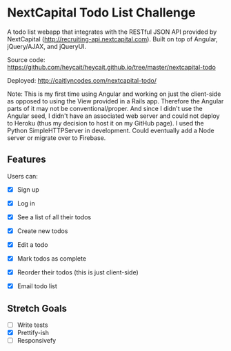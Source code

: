 # NextCapital Todo List Challenge

A todo list webapp that integrates with the RESTful JSON API provided by NextCapital (http://recruiting-api.nextcapital.com). Built on top of Angular, jQuery/AJAX, and jQueryUI.

Source code: https://github.com/heycait/heycait.github.io/tree/master/nextcapital-todo

Deployed: http://caitlyncodes.com/nextcapital-todo/

Note: This is my first time using Angular and working on just the client-side as opposed to using the View provided in a Rails app. Therefore the Angular parts of it may not be conventional/proper. And since I didn't use the Angular seed, I didn't have an associated web server and could not deploy to Heroku (thus my decision to host it on my GitHub page). I used the Python SimpleHTTPServer in development. Could eventually add a Node server or migrate over to Firebase.

## Features

Users can:

- [X] Sign up
- [X] Log in
- [X] See a list of all their todos
- [X] Create new todos
- [X] Edit a todo
- [X] Mark todos as complete
- [X] Reorder their todos (this is just client-side)
- [X] Email todo list


## Stretch Goals
- [ ] Write tests
- [X] Prettify-ish
- [ ] Responsivefy
